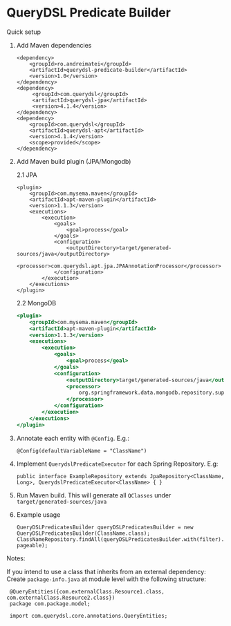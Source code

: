 # QueryDSL Predicate Builder


Quick setup

1. Add Maven dependencies 
    ```
    <dependency>
        <groupId>ro.andreimatei</groupId>
        <artifactId>querydsl-predicate-builder</artifactId>
        <version>1.0</version>
    </dependency>
    <dependency>
         <groupId>com.querydsl</groupId>
         <artifactId>querydsl-jpa</artifactId>
         <version>4.1.4</version>
    </dependency>
    <dependency>  
        <groupId>com.querydsl</groupId>
        <artifactId>querydsl-apt</artifactId>
        <version>4.1.4</version>
        <scope>provided</scope>
    </dependency>
    ```
2. Add Maven build plugin (JPA/Mongodb)
    
    2.1 JPA 
    ```
    <plugin>
        <groupId>com.mysema.maven</groupId>
        <artifactId>apt-maven-plugin</artifactId>
        <version>1.1.3</version>
        <executions>
            <execution>
                <goals>
                    <goal>process</goal>
                </goals>
                <configuration>
                    <outputDirectory>target/generated-sources/java</outputDirectory>
                    <processor>com.querydsl.apt.jpa.JPAAnnotationProcessor</processor>
                </configuration>
            </execution>
        </executions>
    </plugin>
    ```
    2.2 MongoDB
    ```asp
    <plugin>
        <groupId>com.mysema.maven</groupId>
        <artifactId>apt-maven-plugin</artifactId>
        <version>1.1.3</version>
        <executions>
            <execution>
                <goals>
                    <goal>process</goal>
                </goals>
                <configuration>
                    <outputDirectory>target/generated-sources/java</outputDirectory>
                    <processor>
                        org.springframework.data.mongodb.repository.support.MongoAnnotationProcessor
                    </processor>
                </configuration>
            </execution>
        </executions>
    </plugin>
    ```

3. Annotate each entity with `@Config`. E.g.:
    ```
    @Config(defaultVariableName = "ClassName")
    ```

4. Implement `QuerydslPredicateExecutor` for each Spring Repository. E.g:
    ```
    public interface ExampleRepository extends JpaRepository<ClassName, Long>, QuerydslPredicateExecutor<ClassName> { }
    ```

5. Run Maven build. This will generate all `QClasses` under `target/generated-sources/java`

6. Example usage
    ```
    QueryDSLPredicatesBuilder queryDSLPredicatesBuilder = new QueryDSLPredicatesBuilder(ClassName.class);
    ClassNameRepository.findAll(queryDSLPredicatesBuilder.with(filter).build(), pageable);
    ```
    
 Notes:
 
 If you intend to use a class that inherits from an external dependency:
 Create `package-info.java` at module level with the following structure:
```
 @QueryEntities({com.externalClass.Resource1.class, com.externalClass.Resource2.class})
 package com.package.model;
 
 import com.querydsl.core.annotations.QueryEntities;
```
